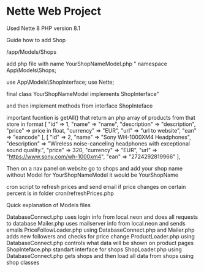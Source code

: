 Nette Web Project
=================
Used Nette 8 
PHP version 8.1

Guide how to add Shop 

/app/Models/Shops

add php file with name YourShopNameModel.php
"
namespace App\Models\Shops;

use App\Models\ShopInterface;
use Nette;

final class YourShopNameModel implements  ShopInterface" 

and then implement methods from interface ShopInteface

important fucntion is  getAll() that return an php array of products from that store in format 
[
	"id" => 1, 
	"name" => "name", 
	"description" => "description", 
	"price" => price in float, 
	"currency" => "EUR", 
	"url" => "url to website", 
	"ean" => "eancode" 
], 
[
	"id" => 2, 
	"name" => "Sony WH-1000XM4 Headphones", 
	"description" => "Wireless noise-canceling headphones with exceptional sound quality.", 
	"price" => 320, 
	"currency" => "EUR", 
	"url" => "https://www.sony.com/wh-1000xm4", 
	"ean" => "2724292819966" 
], 

Then on a nav panel on website go to shops and add your shop name without Model for YourShopNameModel it would be  YourShopName


cron script to refresh prices and send email if price changes on certain percent is in folder cron/refreshPrices.php


Quick explanation of Models files 

DatabaseConnect.php uses login info from local.neon and does all requests to database 
Mailer.php uses mailserver info from local.neon and sends emails
PriceFollowLoader.php  using DatabaseConnect.php and Mailer.php adds new followers and checks for price change
ProductLoader.php using DatabaseConnect.php controls what data will be shown on product pages
ShopInteface.php standart interface for shops 
ShopLoader.php using DatabaseConnect.php gets shops and then load all data from shops using shop classes 


        